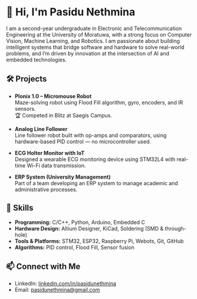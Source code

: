 # 👋 Hi, I'm Pasidu Nethmina

I am a second-year undergraduate in Electronic and Telecommunication Engineering at the University of Moratuwa, with a strong focus on Computer Vision, Machine Learning, and Robotics. I am passionate about building intelligent systems that bridge software and hardware to solve real-world problems, and I’m driven by innovation at the intersection of AI and embedded technologies.


## 🛠️ Projects

- **Plonix 1.0 – Micromouse Robot**  
  Maze-solving robot using Flood Fill algorithm, gyro, encoders, and IR sensors.  
  🏆 Competed in Blitz at Saegis Campus.

- **Analog Line Follower**  
  Line follower robot built with op-amps and comparators, using hardware-based PID control — no microcontroller used.

- **ECG Holter Monitor with IoT**  
  Designed a wearable ECG monitoring device using STM32L4 with real-time Wi-Fi data transmission.

- **ERP System (University Management)**  
  Part of a team developing an ERP system to manage academic and administrative processes.

## 🔧 Skills

- **Programming:** C/C++, Python, Arduino, Embedded C  
- **Hardware Design:** Altium Designer, KiCad, Soldering (SMD & through-hole)  
- **Tools & Platforms:** STM32, ESP32, Raspberry Pi, Webots, Git, GitHub  
- **Algorithms:** PID control, Flood Fill, Sensor fusion

## 📫 Connect with Me

- LinkedIn: [linkedin.com/in/pasidunethmina](https://linkedin.com/in/pasidunethmina)
- Email: [pasidunethmina@gmail.com](mailto:pasidunethmina@gmail.com)

